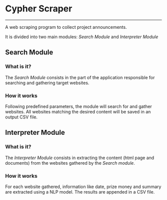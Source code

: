 # Cypher Scraper
---
A web scraping program to collect project announcements.

It is divided into two main modules: *Search Module* and *Interpreter Module*

## Search Module

### What is it?

The *Search Module* consists in the part of the application responsible for searching and gathering target websites.

### How it works

Following predefined parameters, the module will search for and gather websites. All websites matching the desired content will be saved in an output CSV file.

## Interpreter Module

### What is it?

The *Interpreter Module* consists in extracting the content (html page and documents) from the websites gathered by the _Search module_.

### How it works

For each website gathered, information like date, prize money and summary are extracted using a NLP model. The results are appended in a CSV file.
